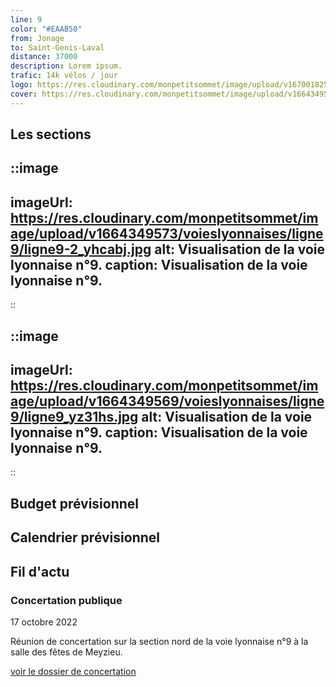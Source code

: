 ```yaml
---
line: 9
color: "#EAAB50"
from: Jonage
to: Saint-Genis-Laval
distance: 37000
description: Lorem ipsum.
trafic: 14k vélos / jour
logo: https://res.cloudinary.com/monpetitsommet/image/upload/v1670018252/voieslyonnaises/ligne9/cover-vl9_wsmubu.png
cover: https://res.cloudinary.com/monpetitsommet/image/upload/v1664349569/voieslyonnaises/ligne9/ligne9_yz31hs.jpg
---
```


## Les sections

::image
---
imageUrl: https://res.cloudinary.com/monpetitsommet/image/upload/v1664349573/voieslyonnaises/ligne9/ligne9-2_yhcabj.jpg
alt: Visualisation de la voie lyonnaise n°9.
caption: Visualisation de la voie lyonnaise n°9.
---
::

::image
---
imageUrl: https://res.cloudinary.com/monpetitsommet/image/upload/v1664349569/voieslyonnaises/ligne9/ligne9_yz31hs.jpg
alt: Visualisation de la voie lyonnaise n°9.
caption: Visualisation de la voie lyonnaise n°9.
---
::

## Budget prévisionnel

## Calendrier prévisionnel

## Fil d'actu

### Concertation publique
17 octobre 2022

Réunion de concertation sur la section nord de la voie lyonnaise n°9 à la salle des fêtes de Meyzieu.

[voir le dossier de concertation](https://www.grandlyon.com/fileadmin/user_upload/media/pdf/grands-projets/concertation-reglementaire/20220916_voieslyonnaises_ligne9_dossier.pdf)